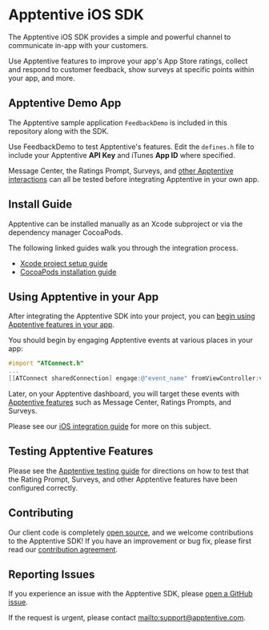 # Apptentive iOS SDK

The Apptentive iOS SDK provides a simple and powerful channel to communicate in-app with your customers. 

Use Apptentive features to improve your app's App Store ratings, collect and respond to customer feedback, show surveys at specific points within your app, and more.

## Apptentive Demo App

The Apptentive sample application `FeedbackDemo` is included in this repository along with the SDK.

Use FeedbackDemo to test Apptentive's features. Edit the `defines.h` file to include your Apptentive **API Key** and iTunes **App ID** where specified.

Message Center, the Ratings Prompt, Surveys, and [other Apptentive interactions](http://www.apptentive.com/docs/ios/features/) can all be tested before integrating Apptentive in your own app. 

## Install Guide

Apptentive can be installed manually as an Xcode subproject or via the dependency manager CocoaPods.

The following linked guides walk you through the integration process.

 - [Xcode project setup guide](http://www.apptentive.com/docs/setup/xcode/)
 - [CocoaPods installation guide](http://www.apptentive.com/docs/ios/setup/cocoapods)

## Using Apptentive in your App

After integrating the Apptentive SDK into your project, you can [begin using Apptentive features in your app](http://www.apptentive.com/docs/ios/integration/).

You should begin by engaging Apptentive events at various places in your app:

``` objective-c
#import "ATConnect.h"
...
[[ATConnect sharedConnection] engage:@"event_name" fromViewController:viewController];
```

Later, on your Apptentive dashboard, you will target these events with [Apptentive features](http://www.apptentive.com/docs/ios/features/) such as Message Center, Ratings Prompts, and Surveys.

Please see our [iOS integration guide](http://www.apptentive.com/docs/ios/integration/) for more on this subject.

## Testing Apptentive Features

Please see the [Apptentive testing guide](http://www.apptentive.com/docs/ios/testing/) for directions on how to test that the Rating Prompt, Surveys, and other Apptentive features have been configured correctly.

## Contributing

Our client code is completely [open source](LICENSE.txt), and we welcome contributions to the Apptentive SDK! If you have an improvement or bug fix, please first read our [contribution agreement](CONTRIBUTING.md).

## Reporting Issues

If you experience an issue with the Apptentive SDK, please [open a GitHub issue](https://github.com/apptentive/apptentive-ios/issues?direction=desc&sort=created&state=open).

If the request is urgent, please contact <mailto:support@apptentive.com>.

